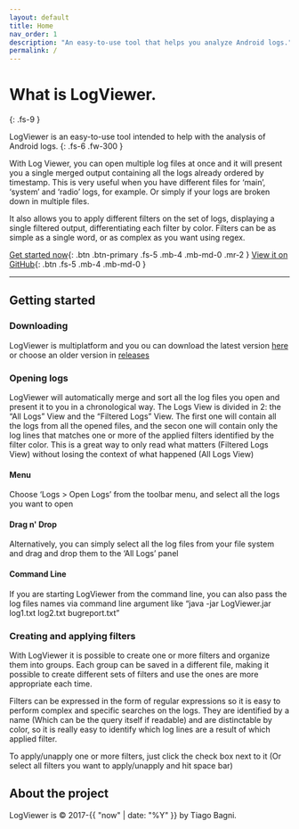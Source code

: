 ```yaml
---
layout: default
title: Home
nav_order: 1
description: "An easy-to-use tool that helps you analyze Android logs."
permalink: /
---
```


# What is LogViewer.
{: .fs-9 }

LogViewer is an easy-to-use tool intended to help with the analysis of Android logs.
{: .fs-6 .fw-300 }

With Log Viewer, you can open multiple log files at once and it will present you a single merged output containing all the logs already ordered by timestamp. This is very useful when you have different files for ‘main’, ‘system’ and ‘radio’ logs, for example. Or simply if your logs are broken down in multiple files.

It also allows you to apply different filters on the set of logs, displaying a single filtered output, differentiating each filter by color. Filters can be as simple as a single word, or as complex as you want using regex.

[Get started now](#getting-started){: .btn .btn-primary .fs-5 .mb-4 .mb-md-0 .mr-2 } [View it on GitHub](https://github.com/tibagni/LogViewer){: .btn .fs-5 .mb-4 .mb-md-0 }

---

## Getting started

### Downloading
LogViewer is multiplatform and you ou can download the latest version [here](https://github.com/tibagni/LogViewer/releases/latest) or choose an older version in [releases](https://github.com/tibagni/LogViewer/releases)

### Opening logs
LogViewer will automatically merge and sort all the log files you open and present it to you in a chronological way. The Logs View is divided in 2: the “All Logs” View and the “Filtered Logs” View. The first one will contain all the logs from all the opened files, and the secon one will contain only the log lines that matches one or more of the applied filters identified by the filter color. This is a great way to only read what matters (Filtered Logs View) without losing the context of what happened (All Logs View)

#### Menu
Choose ‘Logs > Open Logs’ from the toolbar menu, and select all the logs you want to open

#### Drag n' Drop
Alternatively, you can simply select all the log files from your file system and drag and drop them to the ‘All Logs’ panel

#### Command Line
If you are starting LogViewer from the command line, you can also pass the log files names via command line argument like “java -jar LogViewer.jar log1.txt log2.txt bugreport.txt”

### Creating and applying filters
With LogViewer it is possible to create one or more filters and organize them into groups. Each group can be saved in a different file, making it possible to create different sets of filters and use the ones are more appropriate each time.

Filters can be expressed in the form of regular expressions so it is easy to perform complex and specific searches on the logs. They are identified by a name (Which can be the query itself if readable) and are distinctable by color, so it is really easy to identify which log lines are a result of which applied filter.

To apply/unapply one or more filters, just click the check box next to it (Or select all filters you want to apply/unapply and hit space bar)

## About the project

LogViewer is &copy; 2017-{{ "now" | date: "%Y" }} by Tiago Bagni.